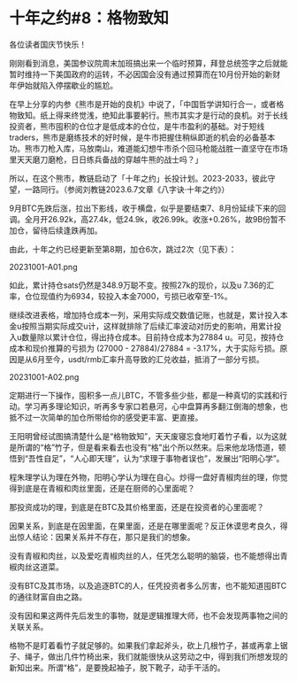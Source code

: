 # 十年之约#8：格物致知

各位读者国庆节快乐！

刚刚看到消息，美国参议院周末加班搞出来一个临时预算，拜登总统签字之后就能暂时维持一下美国政府的运转，不必因国会没有通过预算而在10月份开始的新财年伊始就陷入停摆歇业的尴尬。

在早上分享的内参《熊市是开始的良机》中说了，「中国哲学讲知行合一，或者格物致知。纸上得来终觉浅，绝知此事要躬行。熊市其实才是行动的良机。对于长线投资者，熊市囤积的仓位才是低成本的仓位，是牛市盈利的基础。对于短线traders，熊市是磨练技术的好时候，是牛市把握住稍纵即逝的机会的必备基本功。熊市刀枪入库，马放南山，难道能幻想牛市杀个回马枪能战胜一直坚守在市场里天天磨刀磨枪，日日练兵备战的穿越牛熊的战士吗？」

所以，在这个熊市，教链启动了「十年之约」长投计划。2023-2033，彼此守望，一路同行。（参阅刘教链2023.6.7文章《八字诀·十年之约》）

9月BTC先跌后涨，拉出下影线，收于横盘，似乎是要结束7、8月份延续下来的回调。全月开26.92k，高27.4k，低24.9k，收26.99k。收涨+0.26%，故9B份暂不加仓，留待后续逢跌再加。

由此，十年之约已经更新至第8期，加仓6次，跳过2次（见下表）：

20231001-A01.png

如此，累计持仓sats仍然是348.9万聪不变。按照27k的现价，以及u 7.36的汇率，仓位现值约为6934，较投入本金7000，亏损已收窄至-1%。

继续改进表格，增加持仓成本一列，采用实际成交数值记账，也就是，累计投入本金u按照当期实际成交u计，这样就排除了后续汇率波动对历史的影响，用累计投入u数量除以累计仓位，得出持仓成本。目前持仓成本为27884 u。可见，按持仓成本和现价推算的亏损为 (27000 - 27884)/27884 = -3.17%，大于实际亏损。原因是从6月至今，usdt/rmb汇率升高导致的汇兑收益，抵消了一部分亏损。

20231001-A02.png

定期进行一下操作，囤积多一点儿BTC，不管多些少些，都是一种真切的实践和行动。学习再多理论知识，听再多专家口若悬河，心中盘算再多翻江倒海的想象，也抵不过一次简单的加仓所带给你的感受更丰富、更直接。

王阳明曾经试图搞清楚什么是“格物致知”，天天废寝忘食地盯着竹子看，以为这就是所谓的“格”竹子，但是看来看去也没有“格”出个所以然来。后来他龙场悟道，顿悟到“吾性自足”，“人心即天理”，认为“求理于事物者误也”，发展出“阳明心学”。

程朱理学认为理在外物，阳明心学认为理在自心。炒得一盘好青椒肉丝的理，你觉得到底是在青椒和肉丝里面，还是在厨师的心里面呢？

那投资成功的理，到底是在BTC及其价格里面，还是在投资者的心里面呢？

因果关系，到底是在因里面，在果里面，还是在哪里面呢？反正休谟思考良久，得出惊人结论：因果关系并不存在，那只是我们的想象。

没有青椒和肉丝，以及爱吃青椒肉丝的人，任凭怎么聪明的脑袋，也不能想得出青椒肉丝这道菜。

没有BTC及其市场，以及追逐BTC的人，任凭投资者多么厉害，也不能知道囤BTC的通往财富自由之路。

没有因和果这两件先后发生的事物，就是逻辑推理大师，也不会发现两事物之间的关联关系。

格物不是盯着看竹子就足够的。如果我们拿起斧头，砍上几根竹子，甚或再拿上锯子、绳子，做出几件竹椅出来，我们就能很快从这劳动之中，得到我们所想发现的新知出来。所谓“格”，是要挽起袖子，脱下靴子，动手干活的。
